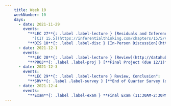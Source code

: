 ```yaml
---
    title: Week 10
    weekNumber: 10
    days:
      - date: 2021-11-29
        events:
          "**LEC 27**{: .label .label-lecture } [Residuals and Inference](http://datahub.ucsd.edu/user-redirect/git-sync?repo=https://github.com/dsc-courses/dsc10-2021-fa&subPath=lectures/lec27/lecture.ipynb)":
            "[CIT 15.5](https://inferentialthinking.com/chapters/15/5/Visual_Diagnostics.html), [16](https://inferentialthinking.com/chapters/16/Inference_for_Regression.html)"
          "**DIS 10**{: .label .label-disc } [In-Person Discussion](http://datahub.ucsd.edu/user-redirect/git-sync?repo=https://github.com/dsc-courses/dsc10-2021-fa&subPath=discussions/10-final-review/discussion.ipynb)":
      - date: 2021-12-1
        events:
          "**LEC 28**{: .label .label-lecture } [Review](http://datahub.ucsd.edu/user-redirect/git-sync?repo=https://github.com/dsc-courses/dsc10-2021-fa&subPath=lectures/lec28/)":
          "**PROJ**{: .label .label-proj } [**Final Project (due 12/1)**](http://datahub.ucsd.edu/user-redirect/git-sync?repo=https://github.com/dsc-courses/dsc10-2021-fa&subPath=final_project/project.ipynb)":
      - date: 2021-12-3
        events:
          "**LEC 29**{: .label .label-lecture } Review, Conclusion":
          "**SRV**{: .label .label-survey } [**End of Quarter Survey (due 12/3)**](https://docs.google.com/forms/d/e/1FAIpQLScRtYb7_kMCdjUU02rmvPPOZxIJVihcHubATg-nQ_ke1ncrog/viewform)":
      - date: 2021-12-4
        events:
          "**Exam**{: .label .label-exam } **Final Exam (11:30AM-2:30PM)**":
---
```

